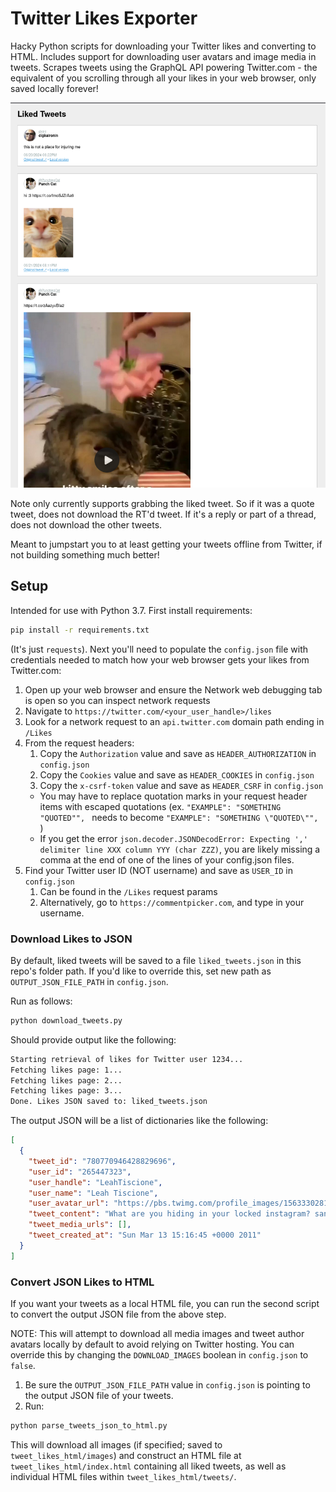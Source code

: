 # Twitter Likes Exporter

Hacky Python scripts for downloading your Twitter likes and converting to HTML. Includes support for downloading user
avatars and image media in tweets. Scrapes tweets using the GraphQL API powering Twitter.com - the equivalent of you
scrolling through all your likes in your web browser, only saved locally forever!

![example output rendered html of tweets](example_html_output.png)

Note only currently supports grabbing the liked tweet. So if it was a quote tweet, does not download the RT'd tweet. If
it's a reply or part of a thread, does not download the other tweets.

Meant to jumpstart you to at least getting your tweets offline from Twitter, if not building something much better!

## Setup

Intended for use with Python 3.7. First install requirements:

```bash
pip install -r requirements.txt
```

(It's just `requests`). Next you'll need to populate the `config.json` file with credentials needed to match how your
web browser gets your likes from Twitter.com:

1. Open up your web browser and ensure the Network web debugging tab is open so you can inspect network requests
2. Navigate to `https://twitter.com/<your_user_handle>/likes`
3. Look for a network request to an `api.twitter.com` domain path ending in `/Likes`
4. From the request headers:
    1) Copy the `Authorization` value and save as `HEADER_AUTHORIZATION` in `config.json`
    2) Copy the `Cookies` value and save as `HEADER_COOKIES` in `config.json`
    3) Copy the `x-csrf-token` value and save as `HEADER_CSRF` in `config.json`
   * You may have to replace quotation marks in your request header items with escaped quotations 
(ex. `"EXAMPLE": "SOMETHING "QUOTED"", ` needs to become `"EXAMPLE": "SOMETHING \"QUOTED\"", `)
   * If you get the error `json.decoder.JSONDecodError: Expecting ',' delimiter line XXX column YYY (char ZZZ)`, you are
likely missing a comma at the end of one of the lines of your config.json files. 
5. Find your Twitter user ID (NOT username) and save as `USER_ID` in `config.json`
    1) Can be found in the `/Likes` request params
    2) Alternatively, go to `https://commentpicker.com`, and type in your username.

### Download Likes to JSON

By default, liked tweets will be saved to a file `liked_tweets.json` in this repo's folder path. If you'd like to
override this, set new path as `OUTPUT_JSON_FILE_PATH` in `config.json`.

Run as follows:

```bash
python download_tweets.py
```

Should provide output like the following:

```bash
Starting retrieval of likes for Twitter user 1234...
Fetching likes page: 1...
Fetching likes page: 2...
Fetching likes page: 3...
Done. Likes JSON saved to: liked_tweets.json
```

The output JSON will be a list of dictionaries like the following:

```json
[
  {
    "tweet_id": "780770946428829696",
    "user_id": "265447323",
    "user_handle": "LeahTiscione",
    "user_name": "Leah Tiscione",
    "user_avatar_url": "https://pbs.twimg.com/profile_images/1563330281838284805/aUtIY2vj_normal.jpg",
    "tweet_content": "What are you hiding in your locked instagram? sandwiches? Sunsets???? let us see your nephew!!!!",
    "tweet_media_urls": [],
    "tweet_created_at": "Sun Mar 13 15:16:45 +0000 2011"
  }
]
```

### Convert JSON Likes to HTML

If you want your tweets as a local HTML file, you can run the second script to convert the output JSON file from the
above step.

NOTE: This will attempt to download all media images and tweet author avatars locally by default to avoid relying on
Twitter hosting. You can override this by changing the `DOWNLOAD_IMAGES` boolean in `config.json` to `false`.

1. Be sure the `OUTPUT_JSON_FILE_PATH` value in `config.json` is pointing to the output JSON file of your tweets.
2. Run:

```bash
python parse_tweets_json_to_html.py
```

This will download all images (if specified; saved to `tweet_likes_html/images`) and construct an HTML file
at `tweet_likes_html/index.html` containing all liked tweets, as well as individual HTML files
within `tweet_likes_html/tweets/`.
